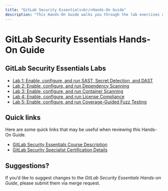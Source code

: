 ```yaml
---
title: "GitLab Security Essentials<br/>Hands-On Guide"
description: "This Hands-On Guide walks you through the lab exercises used in the GitLab Security Essentials course."
---
```


# GitLab Security Essentials Hands-On Guide

## GitLab Security Essentials Labs
- [Lab 1: Enable, configure, and run SAST, Secret Detection, and DAST](./secessentialshandson1)
- [Lab 2: Enable, configure, and run Dependency Scanning](./secessentialshandson2)
- [Lab 3: Enable, configure, and run Container Scanning](./secessentialshandson3)
- [Lab 4: Enable, configure, and run License Compliance](./secessentialshandson4)
- [Lab 5: Enable, configure, and run Coverage-Guided Fuzz Testing](./secessentialshandson5)


## Quick links

Here are some quick links that may be useful when reviewing this Hands-On Guide.

- [GitLab Security Essentials Course Description](https://about.gitlab.com/services/education/security-essentials/)
- [GitLab Security Specialist Certification Details](https://about.gitlab.com/services/education/gitlab-security-specialist/)


## Suggestions?

If you’d like to suggest changes to the *GitLab Security Essentials Hands-on Guide*, please submit them via merge request.
